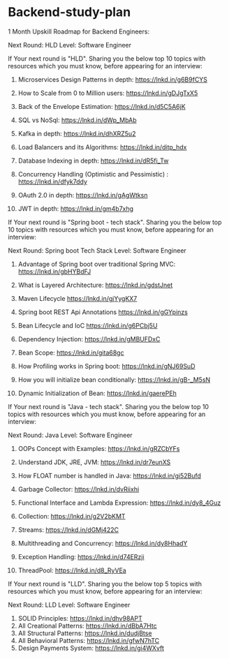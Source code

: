 # Backend-study-plan

1 Month Upskill Roadmap for Backend Engineers:

Next Round: HLD
Level: Software Engineer

If Your next round is "HLD". Sharing you the below top 10 topics with resources which you must know, before appearing for an interview:

1. Microservices Design Patterns in depth:
https://lnkd.in/g6B9fCYS

2. How to Scale from 0 to Million users:
https://lnkd.in/gDJgTxX5

3. Back of the Envelope Estimation:
https://lnkd.in/d5C5A6jK

4. SQL vs NoSql:
https://lnkd.in/dWp_MbAb

5. Kafka in depth:
https://lnkd.in/dhXRZ5u2

6. Load Balancers and its Algorithms:
https://lnkd.in/ditp_hdx

7. Database Indexing in depth:
https://lnkd.in/dR5fi_Tw

8. Concurrency Handling (Optimistic and Pessimistic) :
https://lnkd.in/dfyk7ddy

9. OAuth 2.0 in depth:
https://lnkd.in/gAgWtksn

10. JWT in depth:
https://lnkd.in/gm4b7xhg

If Your next round is "Spring boot - tech stack". Sharing you the below top 10 topics with resources which you must know, before appearing for an interview:

Next Round: Spring boot Tech Stack
Level: Software Engineer

1. Advantage of Spring boot over traditional Spring MVC:
https://lnkd.in/gbHYBdFJ

2. What is Layered Architecture:
https://lnkd.in/gdstJnet

3. Maven Lifecycle
https://lnkd.in/gjYygKX7

4. Spring boot REST Api Annotations
https://lnkd.in/gGYpinzs

5. Bean Lifecycle and IoC
https://lnkd.in/g6PCbj5U

6. Dependency Injection:
https://lnkd.in/gMBUFDxC

7. Bean Scope:
https://lnkd.in/gita68gc

8. How Profiling works in Spring boot:
https://lnkd.in/gNJ69SuD

9. How you will initialize bean conditionally:
https://lnkd.in/gB-_M5sN

10. Dynamic Initialization of Bean:
https://lnkd.in/gaerePEh


If Your next round is "Java - tech stack". Sharing you the below top 10 topics with resources which you must know, before appearing for an interview:

Next Round: Java
Level: Software Engineer

1. OOPs Concept with Examples:
https://lnkd.in/gRZCbYFs

2. Understand JDK, JRE, JVM:
https://lnkd.in/dr7eunXS

3. How FLOAT number is handled in Java:
https://lnkd.in/gi52Bufd

4. Garbage Collector:
https://lnkd.in/dvRiixhi

5. Functional Interface and Lambda Expression:
https://lnkd.in/dy8_4Guz

6. Collection:
https://lnkd.in/g2V2bKMT

7. Streams:
https://lnkd.in/dGMj422C

8. Multithreading and Concurrency:
https://lnkd.in/dy8HhadY

9. Exception Handling:
https://lnkd.in/d74ERzji

10. ThreadPool:
https://lnkd.in/d8_RyVEa

If Your next round is "LLD". Sharing you the below top 5 topics with resources which you must know, before appearing for an interview:

Next Round: LLD
Level: Software Engineer

1. SOLID Principles: https://lnkd.in/dhv98APT
2. All Creational Patterns: https://lnkd.in/dBbA7Htc
3. All Structural Patterns: https://lnkd.in/dudjBtse
4. All Behavioral Patterns: https://lnkd.in/gfwN7hTC
5. Design Payments System: https://lnkd.in/gi4WXvft

